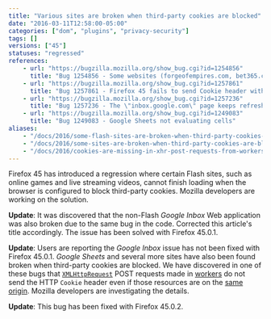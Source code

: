 ```yaml
---
title: "Various sites are broken when third-party cookies are blocked"
date: "2016-03-11T12:58:00-05:00"
categories: ["dom", "plugins", "privacy-security"]
tags: []
versions: ["45"]
statuses: "regressed"
references:
    - url: "https://bugzilla.mozilla.org/show_bug.cgi?id=1254856"
      title: "Bug 1254856 - Some websites (forgeofempires.com, bet365.com, inbox.google.com) can't finish loading with \"Accept third-party cookies: Never\" checked"
    - url: "https://bugzilla.mozilla.org/show_bug.cgi?id=1257861"
      title: "Bug 1257861 - Firefox 45 fails to send Cookie header with XHR post requests done from a web worker when third-party cookies are blocked"
    - url: "https://bugzilla.mozilla.org/show_bug.cgi?id=1257236"
      title: "Bug 1257236 - The \"inbox.google.com\" page keeps refreshing on and on with \"Accept third-party cookies: Never\" checked"
    - url: "https://bugzilla.mozilla.org/show_bug.cgi?id=1249083"
      title: "Bug 1249083 - Google Sheets not evaluating cells"
aliases:
    - "/docs/2016/some-flash-sites-are-broken-when-third-party-cookies-are-blocked/"
    - "/docs/2016/some-sites-are-broken-when-third-party-cookies-are-blocked/"
    - "/docs/2016/cookies-are-missing-in-xhr-post-requests-from-workers-when-third-party-cookies-are-blocked/"
---
```

Firefox 45 has introduced a regression where certain Flash sites, such as online games and live streaming videos, cannot finish loading when the browser is configured to block third-party cookies. Mozilla developers are working on the solution.

**Update**: It was discovered that the non-Flash *Google Inbox* Web application was also broken due to the same bug in the code. Corrected this article's title accordingly. The issue has been solved with Firefox 45.0.1.

**Update**: Users are reporting the *Google Inbox* issue has not been fixed with Firefox 45.0.1. *Google Sheets* and several more sites have also been found broken when third-party cookies are blocked. We have discovered in one of these bugs that [`XMLHttpRequest`](https://developer.mozilla.org/en-US/docs/Web/API/XMLHttpRequest) POST requests made in [workers](https://developer.mozilla.org/en-US/docs/Web/API/Web_Workers_API/Using_web_workers) do not send the HTTP `Cookie` header even if those resources are on the [same origin](https://developer.mozilla.org/en-US/docs/Web/Security/Same-origin_policy). Mozilla developers are investigating the details.

**Update**: This bug has been fixed with Firefox 45.0.2.
